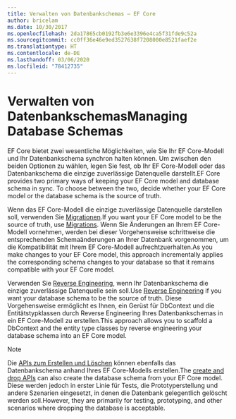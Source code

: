 ```yaml
---
title: Verwalten von Datenbankschemas – EF Core
author: bricelam
ms.date: 10/30/2017
ms.openlocfilehash: 2da17865cb0192fb3e6e3396e4ca5f31fde9c52a
ms.sourcegitcommit: cc0ff36e46e9ed3527638f7208000e8521faef2e
ms.translationtype: HT
ms.contentlocale: de-DE
ms.lasthandoff: 03/06/2020
ms.locfileid: "78412735"
---
```

# <a name="managing-database-schemas"></a><span data-ttu-id="773b9-102">Verwalten von Datenbankschemas</span><span class="sxs-lookup"><span data-stu-id="773b9-102">Managing Database Schemas</span></span>

<span data-ttu-id="773b9-103">EF Core bietet zwei wesentliche Möglichkeiten, wie Sie Ihr EF Core-Modell und Ihr Datenbankschema synchron halten können. Um zwischen den beiden Optionen zu wählen, legen Sie fest, ob Ihr EF Core-Modell oder das Datenbankschema die einzige zuverlässige Datenquelle darstellt.</span><span class="sxs-lookup"><span data-stu-id="773b9-103">EF Core provides two primary ways of keeping your EF Core model and database schema in sync. To choose between the two, decide whether your EF Core model or the database schema is the source of truth.</span></span>

<span data-ttu-id="773b9-104">Wenn das EF Core-Modell die einzige zuverlässige Datenquelle darstellen soll, verwenden Sie [Migrationen][1].</span><span class="sxs-lookup"><span data-stu-id="773b9-104">If you want your EF Core model to be the source of truth, use [Migrations][1].</span></span> <span data-ttu-id="773b9-105">Wenn Sie Änderungen an Ihrem EF Core-Modell vornehmen, werden bei dieser Vorgehensweise schrittweise die entsprechenden Schemaänderungen an Ihrer Datenbank vorgenommen, um die Kompatibilität mit Ihrem EF Core-Modell aufrechtzuerhalten.</span><span class="sxs-lookup"><span data-stu-id="773b9-105">As you make changes to your EF Core model, this approach incrementally applies the corresponding schema changes to your database so that it remains compatible with your EF Core model.</span></span>

<span data-ttu-id="773b9-106">Verwenden Sie [Reverse Engineering][2], wenn Ihr Datenbankschema die einzige zuverlässige Datenquelle sein soll.</span><span class="sxs-lookup"><span data-stu-id="773b9-106">Use [Reverse Engineering][2] if you want your database schema to be the source of truth.</span></span> <span data-ttu-id="773b9-107">Diese Vorgehensweise ermöglicht es Ihnen, ein Gerüst für DbContext und die Entitätstypklassen durch Reverse Engineering Ihres Datenbankschemas in ein EF Core-Modell zu erstellen.</span><span class="sxs-lookup"><span data-stu-id="773b9-107">This approach allows you to scaffold a DbContext and the entity type classes by reverse engineering your database schema into an EF Core model.</span></span>

> [!NOTE]
> <span data-ttu-id="773b9-108">Die [APIs zum Erstellen und Löschen][3] können ebenfalls das Datenbankschema anhand Ihres EF Core-Modells erstellen.</span><span class="sxs-lookup"><span data-stu-id="773b9-108">The [create and drop APIs][3] can also create the database schema from your EF Core model.</span></span> <span data-ttu-id="773b9-109">Diese werden jedoch in erster Linie für Tests, die Prototyperstellung und andere Szenarien eingesetzt, in denen die Datenbank gelegentlich gelöscht werden soll.</span><span class="sxs-lookup"><span data-stu-id="773b9-109">However, they are primarily for testing, prototyping, and other scenarios where dropping the database is acceptable.</span></span>


  [1]: migrations/index.md
  [2]: scaffolding.md
  [3]: ensure-created.md
